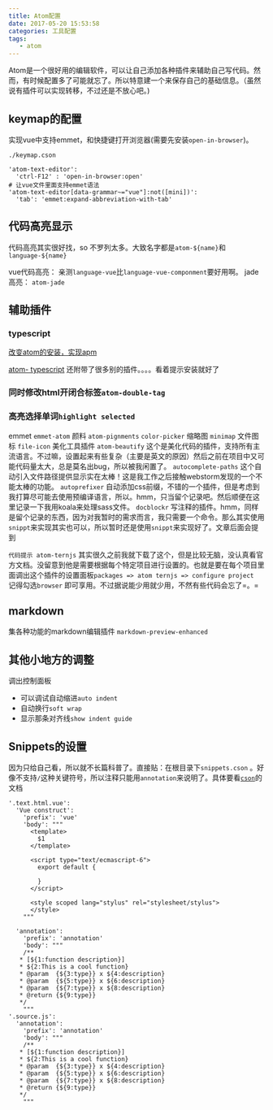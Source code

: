 ```yaml
---
title: Atom配置
date: 2017-05-20 15:53:58
categories: 工具配置
tags:
   - atom
---
```

Atom是一个很好用的编辑软件，可以让自己添加各种插件来辅助自己写代码。然而，有时候配置多了可能就忘了。所以特意建一个来保存自己的基础信息。（虽然说有插件可以实现转移，不过还是不放心吧。)
<!-- more -->
## keymap的配置
实现vue中支持emmet，和快捷键打开浏览器(需要先安装`open-in-browser`)。
```
./keymap.cson

'atom-text-editor':
  'ctrl-F12' : 'open-in-browser:open'
# 让vue文件里面支持emmet语法
'atom-text-editor[data-grammar~="vue"]:not([mini])':
  'tab': 'emmet:expand-abbreviation-with-tab'
```
## 代码高亮显示
代码高亮其实很好找，so 不罗列太多。大致名字都是`atom-${name}`和`language-${name}`

vue代码高亮：
亲测`language-vue`比`language-vue-componment`要好用啊。
jade高亮：
`atom-jade`

## 辅助插件
### typescript
[改变atom的安装，实现apm](http://blog.csdn.net/qianghaohao/article/details/52331432)

[atom- typescript](https://github.com/TypeStrong/atom-typescript) 还附带了很多别的插件。。。。看着提示安装就好了

### 同时修改html开闭合标签`atom-double-tag`
### 高亮选择单词`highlight selected`
emmet
`emmet-atom`
颜料
`atom-pignments`
`color-picker`
缩略图
`minimap`
文件图标
`file-icon`
美化工具插件
`atom-beautify`
这个是美化代码的插件，支持所有主流语言。不过嘛，设置起来有些复杂（主要是英文的原因）然后之前在项目中又可能代码量太大，总是莫名出bug，所以被我闲置了。
`autocomplete-paths`
这个自动引入文件路径提供显示实在太棒！这是我工作之后接触webstorm发现的一个不能太棒的功能。
`autoprefixer`
自动添加css前缀，不错的一个插件，但是考虑到我打算尽可能去使用预编译语言，所以。hmm，只当留个记录吧。然后顺便在这里记录一下我用koala来处理sass文件。
`docblockr`
写注释的插件。hmm，同样是留个记录的东西，因为对我暂时的需求而言，我只需要一个命令。那么其实使用`snippt`来实现其实也可以，所以暂时还是使用`snippt`来实现好了。文章后面会提到

`代码提示 atom-ternjs`
其实很久之前我就下载了这个，但是比较无脑，没认真看官方文档。没留意到他是需要根据每个特定项目进行设置的。也就是要在每个项目里面调出这个插件的设置面板`packages => atom ternjs => configure project ` 记得勾选`browser` 即可享用。不过据说能少用就少用，不然有些代码会忘了=。=

## markdown
集各种功能的markdown编辑插件
`markdown-preview-enhanced`

## 其他小地方的调整
调出控制面板
  - 可以调试自动缩进`auto indent`
  - 自动换行`soft wrap`
  - 显示那条对齐线`show indent guide`

## Snippets的设置
因为只给自己看，所以就不长篇科普了。直接贴：在根目录下`snippets.cson` 。好像不支持`/`这种关键符号，所以注释只能用`annotation`来说明了。具体要看[`cson`](http://flight-manual.atom.io/using-atom/sections/snippets/)的文档
```
'.text.html.vue':
  'Vue construct':
    'prefix': 'vue'
    'body': """
      <template>
        $1
      </template>

      <script type="text/ecmascript-6">
        export default {

        }
      </script>

      <style scoped lang="stylus" rel="stylesheet/stylus">
      </style>
    """

  'annotation':
    'prefix': 'annotation'
    'body': """
    /**
   * [${1:function description}]
   * ${2:This is a cool function}
   * @param  {${3:type}} x ${4:description}
   * @param  {${5:type}} x ${6:description}
   * @param  {${7:type}} x ${8:description}
   * @return {${9:type}}
   */
    """
'.source.js':
  'annotation':
    'prefix': 'annotation'
    'body': """
    /**
   * [${1:function description}]
   * ${2:This is a cool function}
   * @param  {${3:type}} x ${4:description}
   * @param  {${5:type}} x ${6:description}
   * @param  {${7:type}} x ${8:description}
   * @return {${9:type}}
   */
    """
```
